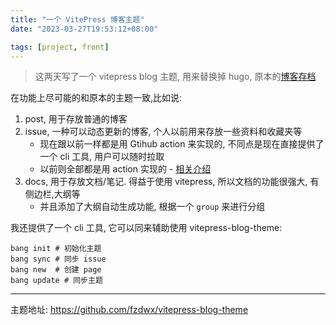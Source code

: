 ```yaml
---
title: "一个 VitePress 博客主题"
date: "2023-03-27T19:53:12+08:00"

tags: [project, front]
---
```


> 这两天写了一个 vitepress blog 主题, 用来替换掉 hugo, 原本的[博客存档](https://github.com/fzdwx/blog-history)

在功能上尽可能的和原本的主题一致,比如说:

1. post, 用于存放普通的博客
2. issue, 一种可以动态更新的博客, 个人以前用来存放一些资料和收藏夹等
   - 现在跟以前一样都是用 Gtihub action 来实现的, 不同点是现在直接提供了一个 cli 工具, 用户可以随时拉取
   - 以前则全部都是用 action 实现的 - [相关介绍](/blog/2022-10-15-about-github-action)
3. docs, 用于存放文档/笔记. 得益于使用 vitepress, 所以文档的功能很强大, 有侧边栏,大纲等
   - 并且添加了大纲自动生成功能, 根据一个 `group` 来进行分组

我还提供了一个 cli 工具, 它可以同来辅助使用 vitepress-blog-theme:

```shell
bang init # 初始化主题
bang sync # 同步 issue
bang new  # 创建 page
bang update # 同步主题
```

---

主题地址: https://github.com/fzdwx/vitepress-blog-theme
